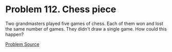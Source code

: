 # Problem 112. Chess piece 

Two grandmasters played five games of chess. Each of them won and lost the same number of games. They didn't draw a single game. How could this happen?

[Problem Source](https://www.trizland.ru/tasks/5068/)